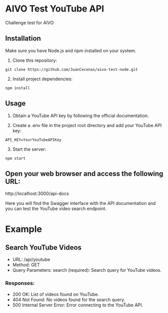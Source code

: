 # AIVO Test YouTube API

Challenge test for AIVO
## Installation

Make sure you have Node.js and npm installed on your system.

1. Clone this repository:

  ```shell
  git clone https://github.com/JuanCecenas/aivo-test-node.git
  ```

2. Install project dependencies: 

  ```shell
  npm install
  ```

## Usage

1. Obtain a YouTube API key by following the official documentation.

2. Create a .env file in the project root directory and add your YouTube API key:
  
  ```shell
  API_KEY=YourYouTubeAPIKey
  ```

3. Start the server:

  ```shell
  npm start
  ```

## Open your web browser and access the following URL:


http://localhost:3000/api-docs


Here you will find the Swagger interface with the API documentation and you can test the YouTube video search endpoint.

# Example

## Search YouTube Videos

* URL: /api/youtube
* Method: GET
* Query Parameters: search (required): Search query for YouTube videos.

### Responses:
* 200 OK: List of videos found on YouTube.
* 404 Not Found: No videos found for the search query.
* 500 Internal Server Error: Error connecting to the YouTube API.